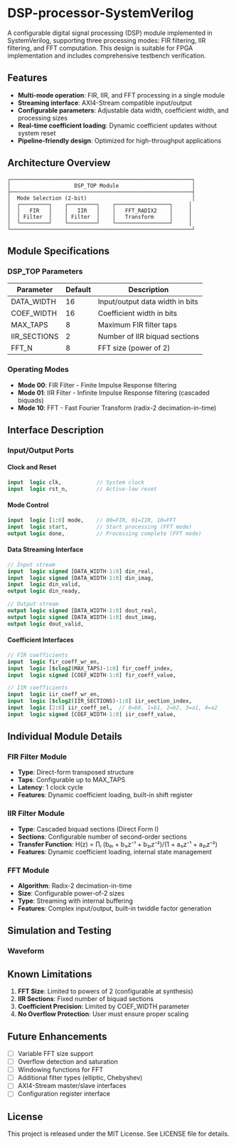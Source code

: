 # DSP-processor-SystemVerilog

A configurable digital signal processing (DSP) module implemented in SystemVerilog, supporting three processing modes: FIR filtering, IIR filtering, and FFT computation. This design is suitable for FPGA implementation and includes comprehensive testbench verification.

## Features

- **Multi-mode operation**: FIR, IIR, and FFT processing in a single module
- **Streaming interface**: AXI4-Stream compatible input/output
- **Configurable parameters**: Adjustable data width, coefficient width, and processing sizes
- **Real-time coefficient loading**: Dynamic coefficient updates without system reset
- **Pipeline-friendly design**: Optimized for high-throughput applications

## Architecture Overview

```
┌─────────────────────────────────────────────────────────┐
│                    DSP_TOP Module                       │
├─────────────────────────────────────────────────────────┤
│  Mode Selection (2-bit)                                 │
│  ┌─────────┐    ┌─────────┐    ┌─────────────────┐     │
│  │   FIR   │    │   IIR   │    │   FFT_RADIX2    │     │
│  │ Filter  │    │ Filter  │    │   Transform     │     │
│  └─────────┘    └─────────┘    └─────────────────┘     │
└─────────────────────────────────────────────────────────┘
```

## Module Specifications

### DSP_TOP Parameters
| Parameter | Default | Description |
|-----------|---------|-------------|
| DATA_WIDTH | 16 | Input/output data width in bits |
| COEF_WIDTH | 16 | Coefficient width in bits |
| MAX_TAPS | 8 | Maximum FIR filter taps |
| IIR_SECTIONS | 2 | Number of IIR biquad sections |
| FFT_N | 8 | FFT size (power of 2) |

### Operating Modes
- **Mode 00**: FIR Filter - Finite Impulse Response filtering
- **Mode 01**: IIR Filter - Infinite Impulse Response filtering (cascaded biquads)
- **Mode 10**: FFT - Fast Fourier Transform (radix-2 decimation-in-time)

## Interface Description

### Input/Output Ports

#### Clock and Reset
```systemverilog
input  logic clk,           // System clock
input  logic rst_n,         // Active-low reset
```

#### Mode Control
```systemverilog
input  logic [1:0] mode,    // 00=FIR, 01=IIR, 10=FFT
input  logic start,         // Start processing (FFT mode)
output logic done,          // Processing complete (FFT mode)
```

#### Data Streaming Interface
```systemverilog
// Input stream
input  logic signed [DATA_WIDTH-1:0] din_real,
input  logic signed [DATA_WIDTH-1:0] din_imag,
input  logic din_valid,
output logic din_ready,

// Output stream  
output logic signed [DATA_WIDTH-1:0] dout_real,
output logic signed [DATA_WIDTH-1:0] dout_imag,
output logic dout_valid,
```

#### Coefficient Interfaces
```systemverilog
// FIR coefficients
input  logic fir_coeff_wr_en,
input  logic [$clog2(MAX_TAPS)-1:0] fir_coeff_index,
input  logic signed [COEF_WIDTH-1:0] fir_coeff_value,

// IIR coefficients  
input  logic iir_coeff_wr_en,
input  logic [$clog2(IIR_SECTIONS)-1:0] iir_section_index,
input  logic [2:0] iir_coeff_sel,  // 0=b0, 1=b1, 2=b2, 3=a1, 4=a2
input  logic signed [COEF_WIDTH-1:0] iir_coeff_value,
```

## Individual Module Details

### FIR Filter Module
- **Type**: Direct-form transposed structure
- **Taps**: Configurable up to MAX_TAPS
- **Latency**: 1 clock cycle
- **Features**: Dynamic coefficient loading, built-in shift register

### IIR Filter Module  
- **Type**: Cascaded biquad sections (Direct Form I)
- **Sections**: Configurable number of second-order sections
- **Transfer Function**: H(z) = ∏ᵢ (b₀ᵢ + b₁ᵢz⁻¹ + b₂ᵢz⁻²)/(1 + a₁ᵢz⁻¹ + a₂ᵢz⁻²)
- **Features**: Dynamic coefficient loading, internal state management

### FFT Module
- **Algorithm**: Radix-2 decimation-in-time
- **Size**: Configurable power-of-2 sizes
- **Type**: Streaming with internal buffering
- **Features**: Complex input/output, built-in twiddle factor generation

## Simulation and Testing

### Waveform



## Known Limitations

1. **FFT Size**: Limited to powers of 2 (configurable at synthesis)
2. **IIR Sections**: Fixed number of biquad sections
3. **Coefficient Precision**: Limited by COEF_WIDTH parameter
4. **No Overflow Protection**: User must ensure proper scaling

## Future Enhancements

- [ ] Variable FFT size support
- [ ] Overflow detection and saturation
- [ ] Windowing functions for FFT
- [ ] Additional filter types (elliptic, Chebyshev)
- [ ] AXI4-Stream master/slave interfaces
- [ ] Configuration register interface

## License

This project is released under the MIT License. See LICENSE file for details.

